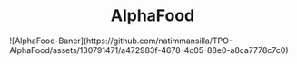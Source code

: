 <h1 align="center"> AlphaFood </h1>
![AlphaFood-Baner](https://github.com/natimmansilla/TPO-AlphaFood/assets/130791471/a472983f-4678-4c05-88e0-a8ca7778c7c0)
